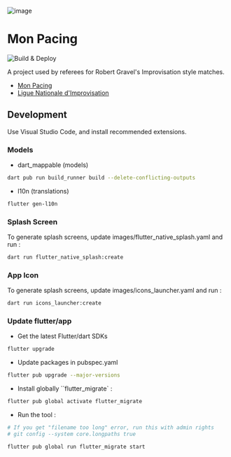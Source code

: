 ![image](https://github.com/user-attachments/assets/ada94008-2fd4-48a2-aece-40b922fa8e11)

# Mon Pacing

![Build & Deploy](https://github.com/frederikstonge/mon-pacing/actions/workflows/build-deploy.yml/badge.svg)

A project used by referees for Robert Gravel's Improvisation style matches.

- [Mon Pacing](https://linktr.ee/monpacing)
- [Ligue Nationale d'Improvisation](https://en.wikipedia.org/wiki/Ligue_nationale_d%27improvisation)

## Development

Use Visual Studio Code, and install recommended extensions.


### Models
- dart_mappable (models)
```bash
dart pub run build_runner build --delete-conflicting-outputs
```

- l10n (translations)
```bash
flutter gen-l10n
```

### Splash Screen
To generate splash screens, update images/flutter_native_splash.yaml and run :
```bash
dart run flutter_native_splash:create
```

### App Icon
To generate splash screens, update images/icons_launcher.yaml and run :
```bash
dart run icons_launcher:create
```

### Update flutter/app
- Get the latest Flutter/dart SDKs

```bash
flutter upgrade
```

- Update packages in pubspec.yaml

```bash
flutter pub upgrade --major-versions
```

- Install globally ``flutter_migrate` :
```bash
flutter pub global activate flutter_migrate
```

- Run the tool :

```bash
# If you get "filename too long" error, run this with admin rights
# git config --system core.longpaths true

flutter pub global run flutter_migrate start
```
